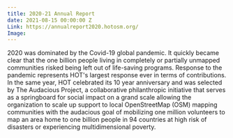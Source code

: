 ```yaml
---
title: 2020-21 Annual Report
date: 2021-08-15 00:00:00 Z
Link: https://annualreport2020.hotosm.org/
Image: 
---
```


2020 was dominated by the Covid-19 global pandemic. It quickly became clear that the one billion people living in completely or partially unmapped communities risked being left out of life-saving programs. Response to the pandemic represents HOT's largest response ever in terms of contributions.  In the same year, HOT celebrated its 10 year anniversary and was selected by The Audacious Project,  a collaborative philanthropic initiative that serves as a springboard for social impact on a grand scale allowing the organization to scale up support to local OpenStreetMap (OSM) mapping communities with the audacious goal of mobilizing one million volunteers to map an area home to one billion people in 94 countries at high risk of disasters or experiencing multidimensional poverty.